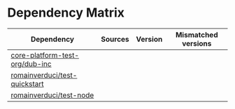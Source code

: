 # Dependency Matrix

Dependency | Sources | Version | Mismatched versions
---------- | ------- | ------- | -------------------
[core-platform-test-org/dub-inc](https://github.com/core-platform-test-org/dub-inc.git) |  | []() | 
[romainverduci/test-quickstart](https://github.com/romainverduci/test-quickstart.git) |  | []() | 
[romainverduci/test-node](https://github.com/romainverduci/test-node.git) |  | []() | 

